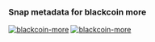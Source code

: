 ### Snap metadata for blackcoin more

[![blackcoin-more](https://snapcraft.io/blackcoin-more/badge.svg)](https://snapcraft.io/blackcoin-more)
[![blackcoin-more](https://snapcraft.io/blackcoin-more/trending.svg?name=0)](https://snapcraft.io/blackcoin-more)
